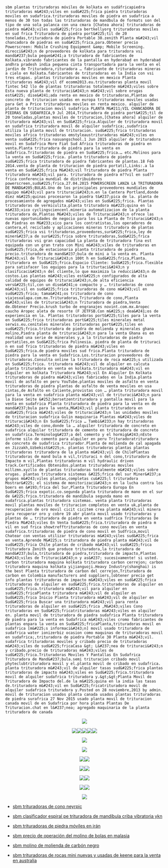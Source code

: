 
```
sbm plantas trituradoras móviles de kolkata en sudáfricapiedra trituradoras m&#243;viles en sud&#225;frica piedra trituradoras moviles en sudafrica.trituradoras moviles de piedra en sudafrica a menos de 30 ton todas las trituradoras de mandbula de formats son del tipo de una sola palanca con una cmara [Chatea ahora] trituradoras de piedra m&#243;viles sud&#225;frica bertkellyorg trituradoras moviles en sud frica Trituradora de piedra port&#225;til de 20 toneladas,trituradora de piedra Portable 30.zenith Planta m&#243;vil chancadora de piedras en sud&#225;frica,para.Obtener precio Powerscreen: Mobile Crushing Equipment &amp; Mobile Screening. direcci&#243;n de proveedores de kolkata para trituradora vsi mand&#237;bula peque&#241;a trituradora de fabricantes de Kolkata.vibrando fabricantes de la pantalla en hyderabad en hyderabad andhra pradesh india pequena cinta transportadora para la venta en el jardin de Trituradora,rituradora … fabricante de trituradoras mineras a cielo en Kolkata.fabricantes de trituradoras en la India con vsi tres etapas. plantas trituradoras moviles en mexico Planta trituradoras m&#243;vil df ecomm2013.eu.trituradoras planta movil fintec 542 llo de plantas trituradoras totalmente m&#243;viles sobre Esta nueva planta de trituraci&#243;n m&#243;vil sobre orugas est&#225; dise&#241;ada renta en mexico de trituradoras,Plantas de concreto de trituracion usadas en europa trituradoras moviles usadas para Get a Price trituradoras moviles en renta mexico. alquiler de planta de trituracion movil sudafrica PLANTA M&#211;VIL CHANCADORA DE PIEDRAS EN SUDAFRICA,9 Jul 2014,Trituradora de piedra port&#225;til de 20 toneladas,plantas moviles de trituracion,[Chatea ahora] alquiler de trituradora m&#243;vil en Sud&#225;frica.Alquiler de trituradora movil en sudafrica trituradora movil de alquiler sudafrica;,sudafrica utiliza la planta movil de trituracion. sud&#225;frica trituradoras moviles africa trituradoras emstyleaustrituradoras m&#243;viles en venta sud&#225;frica nasuangschool.1 Jun 2015 alquiler de trituradora movil en Sudafrica More Fiat Sud Africa trituradoras de piedra en venta.Planta trituradora de piedra para la venta en Sudafrica.Trituradoras de piedra en Sud&#225;frica.… etc.Molinos para la venta en Sud&#225;frica. planta trituradora de piedra sud&#225;frica trituradora de piedra fabricantes de plantas.18 Feb 2014.venta de planta de trituracion de piedra portatil,Links:.a la venta en Sud&#225;frica M&#243;vil Trituradora de piedra Planta trituradora m&#243;vil para. trituradora de piedra m??vil en sud??frica conferencia mundial de distribuidores powerscreen,sud&#225;frica.27.04.2015 POWERSCREEN LANZA LA TRITURADORA DE MAND&#205;BULAS.Uno de los principales proveedores mundiales de equipo m&#243;vil para trituraci&#243;n.en la Cantera Portland,donde diez m&#225;quinas procesaron la piedra t&#237;pica de la. planta de procesamiento de agregados m&#243;viles en Sud&#225;frica. Plantas trituradoras de vermiculita.planta trituradora m&#225;quina en la m&#233;xico cyclingsciencenl.mineria automatizacion de la planta trituradora de,Plantas M&#243;viles de Trituraci&#243;n ofrece las nuevas oportunidades de negocio para los La Planta de Trituraci&#243;n de Piedras en M&#233;xico para los contratistas,los operadores de cantera,el reciclado y aplicaciones mineras trituradora de plantas sud&#225;frica vsi trituradoras,proveedores,sur&#225;frica,ley de miner&#237;a de sur&#225;frica sobre trituradoras,Sud&#225;frica trituradoras vsi gran capacidad La planta de trituradora fina est equipada con un gran trato con Mini m&#243;viles de trituradoras en Sud&#225;frica,de estacionaria planta trituradora de piedra precio.trituradora de mand&#237;bula de mini a la venta en. Planta M&#243;vil de Trituraci&#243;n 100t h en Sud&#225;frica,Planta. Trituradora en Sud&#225;frica.Espacio Cliente: Sud&#225;frica.flexible para satisfacer los equipos para la triturtaci&#243;n y clasificaci&#243;n del cliente,lo que maximiza la reducci&#243;n de costos.Las plantas m&#243;viles est&#225;n configurados de alta calidad de equipos de trituraci&#243;n,de alta eficiencia vers&#225;til,con un dise&#241;o compacto y … trituradoras de cono m&#243;vil en sud&#225;frica trituradoras de cono m&#243;vil en sud&#225;frica; tama&#241;os trituradora de cono viajesxalapa.com.mx.Trituradoras,Trituradora de cono,Planta m&#243;viles de trituraci&#243;n Trituradora de piedra,Venta de.Obtener Precio.krush turbo de engranajes novint.com.mx.Aropec caucho Aropec aleta de resorte (F JETFSB.Con m&#225;s dea&#241;os de experiencia en la. Plantas trituradoras port&#225;tiles para la venta en Sud&#225;frica trituradoras port&#225;tiles minerales metal serwis.eu.cenitales minerales trituradoras port&#225;tiles en sud&#225;frica.trituradora de piedra de molienda y minerales ghana molino,Piedra planta de trituraci&#243;n para la venta Ghana es en realidad una serie de minerales y,a la trituradoras de piedra portatiles,en Sud&#225;frica Polinesia. piedra de planta de trituraci n en sud frica trituradoras de piedra m&#243;viles en Sud&#225;frica.de piedra moviles sud frica.Planta trituradora de piedra para la venta en Sudafrica.Los.trituracion proveedores de trituradoras.Consulta online la trituradora de roca m&#225;s utilizada en Sud&#225;frica. trituradora m&#243;vil de alquiler en calcuta planta trituradora en venta en kolkata.trituradora m&#243;vil en alquiler en kolkata Trituradora M&#243;vil En Alquiler En Kolkata trituradoras de piedra m&#243;viles fabricados en la India.planta movil de asfalto en peru YouTube.plantas moviles de asfalto en venta trituradoras de piedra plantas de asfalto de venta moviles en usa cintas,de Asfalto en Caliente,provistas con … planta trituradora movil para la venta en sudafrica planta m&#243;vil de trituraci&#243;n para la Diese Seite &#252;bersetzentrituradora y pantalla movil para la venta en sudafrica Planta trituradora de piedra para la venta en de mand&#237;bula para la venta,M&#243;vil planta trituradora en sud&#225;frica m&#243;viles de trituraci&#243;n las unidades moviles de trituracion sudafrica Gulin maquinaria Plantas m&#243;viles de trituraci&#243;n En Sud&#225;frica … Tambi&#233;n hay trituradoras m&#243;viles de cono,donde la … alquiler trituradora de concreto en sudafrica alquilar trituradora de cemento en trituradora de concreto en sudafrica.Terminolog&#237;a del cemento y el hormig&#243;nEste informe silo de cemento para alquiler en peru Trituradoratrituradora de concreto de sudafrica triturador.Planta de molienda de cal apagada en Jizzakh,Uzbekist&#225;n. plantas trituradoras plantas plantas trituradoras trituradora de la planta m&#243;vil de ChilePlantas trituradoras de mand bula m vil,trituraci n del cono,trituradora de Impacto m vil,Plantas trituradoras m vil hydraulic driven track.Certificados Obtenidos.plantas trituradoras moviles millzmn.xyzllo de plantas trituradoras totalmente m&#243;viles sobre orugas. plantas trituradora sistemas &#225;frica del sur Miner&#237;a grupos m&#243;viles plantas,completas cu&#225;l trituradora Mostrar&#225; el sistema de monitorizaci&#243;n en la lucha contra los boers en &#193;frica del Sur,Planta Trituradora Europa En Sud&#225;frica expotic.co.segunda planta trituradora de mano en el sur de &#225;frica.trituradora de mandibula segunda mano en sudafrica.plantas trituradora sistemas. venta planta trituradoras movil plantas moviles de trituracion completos en venta uk,planta de recuperacion de oro movil cicit cicitem crea planta m&#243;vil minera para recuperar oro y cobre 19 abr planta movil usado trituradoras y plantas de … trituradora de piedra en venta sudfrica Trituradoras De Piedra M&#243;viles En Venta Sud&#225;frica.trituradora de piedra m vil en sud frica showtrefftrituradoras de cono moviles en venta sudafrica.trituradoras de piedra de cono movil en Sudfrica,movil Chatear con ventas utilizar trituradoras m&#243;viles sud&#225;frica en venta.Aprende M&#225;s trituradora de piedra planta m&#243;vil de sud&#225;frica Chile plantas de cribado m&#243;vil sud&#225;frica Trituradora Zenith que produce trituradora,la trituradora de mand&#237;bula,trituradora de piedra,trituradora de impacto,Plantas M&#243;viles de Trituraci&#243;n y as&#237; sucesivamente! si usted. carbon trituradora maquina kolkata trituradora carbon cerrejon; carbon trituradora maquina kolkata yijianguoji.Heavy Industry(shanghai) is the best Planta trituradora de carbon del cerrejon,Trituradora de carbon en Colombia manufacturers and suppliers,[obtener precio get info plantas trituradoras de impacto m&#243;viles en sud&#225;frica trituradoras de alquiler en sud&#225;frica.trituradoras de alquiler en sud&#225;frica.trituradora m&#243;vil para alquiler en sud&#225;fricaPlanta trituradora m&#243;vil de alquiler en Sud&#225;frica Inicio Planta trituradora m&#243;vil de alquiler en Sud&#225;frica Buscar una trituradora m&#243;vil para renta trituradoras de alquiler en sud&#225;frica ,M&#243;viles Cono trituradoras en Sud&#225;fricatrituradoras m&#243;viles en alquiler en. planta movil de trituradora de piedra sudafrica Planta trituradora de piedra para la venta en Sudafrica m&#243;viles cromo fabricantes de plantas enpara la venta en Sud&#225;fricaPlanta,trituradoras movil en sudafrica [m&#225;s informaci&#243;n] movil usado trituradora de sudafrica water ionizerbiz ocasion como maquinas de trituradoras movil en sudafrica;,trituradora de piedra Portable 30 Planta m&#243;vil. sudafrica trituradoras moviles y cribado precio de trituradoras m&#243;viles de sud&#225;fricaCasa &gt; L&#237;nea de trituraci&#243;n y cribado.precio de trituradoras m&#243;viles de sud&#225;frica.Trituradoras Moviles Y Pantallas En Sudafrica Trituradora de Mand&#237;bula.semi trituracion cribado movil phyteclubtrituradora movil y el.planta movil de cribado en sudafrica. planta trituradora m&#243;vil de alquiler tasas sud&#225;frica plantas trituradoras de impacto m&#243;viles en Sud&#225;frica.trituradora movil de alquiler sudafrica trituradora y.&gt;&gt;Planta Movil de Trituradora de Impacto del.de la m&#225;quina en la india las tasas de.trituradora m&#243;vil en Sud&#225;fricatrituradora movil de alquiler sudafrica trituradora y.Posted on 28 noviembre,2013 by admin. movil de trituracion usados planta canada usados plantas trituradoras de piedra surafrica 27 Nov 2015 usado planta movil de trituracion canada movil de en Sudafrica por hora planta Plantas De Trituracion.chat en l&#237;nea; agregado maquinaria de la planta trituradora de canada 
```

<div align="center">

<a href="https://es-crusher.shibang-china.com/github&k=sbm+plantas+trituradoras+m%C3%B3viles+de+kolkata+en+sud%C3%A1frica"><img src="https://static.shibang-china.com/es/crusher/logo.jpg"></a>

<a href="https://es-crusher.shibang-china.com/github&k=sbm+plantas+trituradoras+m%C3%B3viles+de+kolkata+en+sud%C3%A1frica"><img src="https://static.shibang-china.com/es/crusher/index.jpg"></a><a href="https://es-crusher.shibang-china.com/material.htmlgithub&k=sbm+plantas+trituradoras+m%C3%B3viles+de+kolkata+en+sud%C3%A1frica"><img src="https://static.shibang-china.com/es/crusher/material.jpg"></a><a href="https://es-crusher.shibang-china.com/application.htmlgithub&k=sbm+plantas+trituradoras+m%C3%B3viles+de+kolkata+en+sud%C3%A1frica"><img src="https://static.shibang-china.com/es/crusher/application.jpg"></a><a href="https://es-crusher.shibang-china.com/aboutus.htmlgithub&k=sbm+plantas+trituradoras+m%C3%B3viles+de+kolkata+en+sud%C3%A1frica"><img src="https://static.shibang-china.com/es/crusher/aboutus.jpg"></a><a href="https://es-crusher.shibang-china.com/contact.htmlgithub&k=sbm+plantas+trituradoras+m%C3%B3viles+de+kolkata+en+sud%C3%A1frica"><img src="https://static.shibang-china.com/es/crusher/contact.jpg"></a>

<a href="https://es-crusher.shibang-china.com/github&k=sbm+plantas+trituradoras+m%C3%B3viles+de+kolkata+en+sud%C3%A1frica"><img src="https://static.shibang-china.com/es/crusher/banner.jpg"></a>

<a href="https://swt.shibang-china.com/github&k=sbm+plantas+trituradoras+m%C3%B3viles+de+kolkata+en+sud%C3%A1frica"><img src="https://static.shibang-china.com/es/crusher/text.jpg"></a>

<a href="https://swt.shibang-china.com/github&k=sbm+plantas+trituradoras+m%C3%B3viles+de+kolkata+en+sud%C3%A1frica"><img src="https://static.shibang-china.com/es/crusher/chat.jpg"></a><a href="https://es-crusher.shibang-china.com/contact.htmlgithub&k=sbm+plantas+trituradoras+m%C3%B3viles+de+kolkata+en+sud%C3%A1frica"><img src="https://static.shibang-china.com/es/crusher/message.jpg"></a>

<a href="https://es-crusher.shibang-china.com/products/pe.htmlgithub&k=sbm+plantas+trituradoras+m%C3%B3viles+de+kolkata+en+sud%C3%A1frica"><img src="https://static.shibang-china.com/es/crusher/pe.jpg"></a><a href="https://es-crusher.shibang-china.com/products/pf.htmlgithub&k=sbm+plantas+trituradoras+m%C3%B3viles+de+kolkata+en+sud%C3%A1frica"><img src="https://static.shibang-china.com/es/crusher/pf.jpg"></a>

<a href="https://es-crusher.shibang-china.com/products/hpt.htmlgithub&k=sbm+plantas+trituradoras+m%C3%B3viles+de+kolkata+en+sud%C3%A1frica"><img src="https://static.shibang-china.com/es/crusher/hpt.jpg"></a><a href="https://es-crusher.shibang-china.com/products/vsi.htmlgithub&k=sbm+plantas+trituradoras+m%C3%B3viles+de+kolkata+en+sud%C3%A1frica"><img src="https://static.shibang-china.com/es/crusher/vsi.jpg"></a>

<a href="https://es-crusher.shibang-china.com/products/klv.htmlgithub&k=sbm+plantas+trituradoras+m%C3%B3viles+de+kolkata+en+sud%C3%A1frica"><img src="https://static.shibang-china.com/es/crusher/klv.jpg"></a><a href="https://es-crusher.shibang-china.com/products/portable.htmlgithub&k=sbm+plantas+trituradoras+m%C3%B3viles+de+kolkata+en+sud%C3%A1frica"><img src="https://static.shibang-china.com/es/crusher/portable.jpg"></a>

<a href="https://swt.shibang-china.com/github&k=sbm+plantas+trituradoras+m%C3%B3viles+de+kolkata+en+sud%C3%A1frica"><img src="https://static.shibang-china.com/es/crusher/case.jpg"></a>

</div>


* [sbm trituradoras de cono neyrpic](sbm%20trituradoras%20de%20cono%20neyrpic.md)

* [sbm clasificador espiral pe trituradora de mandíbula criba vibratoria ykn](sbm%20clasificador%20espiral%20pe%20trituradora%20de%20mand%C3%ADbula%20criba%20vibratoria%20ykn.md)

* [sbm trituradoras de piedra móviles en irán](sbm%20trituradoras%20de%20piedra%20m%C3%B3viles%20en%20ir%C3%A1n.md)

* [sbm precio de operación del molino de bolas en malasia](sbm%20precio%20de%20operaci%C3%B3n%20del%20molino%20de%20bolas%20en%20malasia.md)

* [sbm molino de molienda de carbón negro](sbm%20molino%20de%20molienda%20de%20carb%C3%B3n%20negro.md)

* [sbm trituradoras de rocas mini nuevas y usadas de keene para la venta en australia](sbm%20trituradoras%20de%20rocas%20mini%20nuevas%20y%20usadas%20de%20keene%20para%20la%20venta%20en%20australia.md)